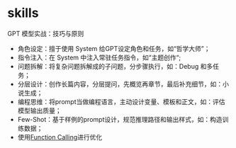 # skills
GPT 模型实战：技巧与原则
- 角色设定：擅于使用 System 给GPT设定角色和任务，如“哲学大师”；
- 指令注入：在 System 中注入常驻任务指令，如“主题创作“;
- 问题拆解：将复杂问题拆解成的子问题，分步骤执行，如：Debug 和多任务；
- 分层设计：创作长篇内容，分层提问，先概览再章节，最后补充细节，如：小说生成；
- 编程思维：将prompt当做编程语言，主动设计变量、模板和正文，如：评估模型输出质量；
- Few-Shot：基于样例的prompt设计，规范推理路径和输出样式，如：构造训练数据；
- 使用[Function Calling](https://github.com/DjangoPeng/openai-quickstart/blob/main/openai_api/function_call.ipynb)进行优化